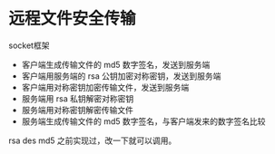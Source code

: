 # 远程文件安全传输

socket框架

- 客户端生成传输文件的 md5 数字签名，发送到服务端
- 客户端用服务端的 rsa 公钥加密对称密钥，发送到服务端
- 客户端用对称密钥加密传输文件，发送到服务端
- 服务端用 rsa 私钥解密对称密钥
- 服务端用对称密钥解密传输文件
- 服务端生成传输文件的 md5 数字签名，与客户端发来的数字签名比较

rsa des md5 之前实现过，改一下就可以调用。